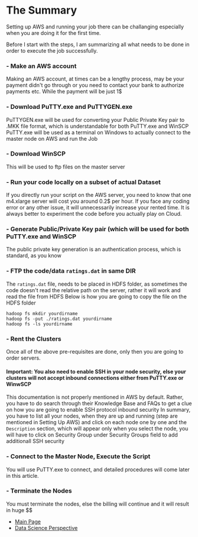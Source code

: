 # The Summary

Setting up AWS and running your job there can be challanging especially when you are doing it for the first time. 

Before I start with the steps, I am summarizing all what needs to be done in order to execute the job successfully. 

### - Make an AWS account
Making an AWS account, at times can be a lengthy process, may be your payment didn't go through or you need to contact your bank to authorize payments etc. 
While the payment will be just 1$

### - Download PuTTY.exe and PuTTYGEN.exe
PuTTYGEN.exe will be used for converting your Public Private Key pair to .MKK file format, which is understandable for both PuTTY.exe and WinSCP
PuTTY.exe will be used as a terminal on Windows to actually connect to the master node on AWS and run the Job
 
### - Download WinSCP 
This will be used to ftp files on the master server

### - Run your code locally on a subset of actual Dataset  
If you directly run your script on the AWS server, you need to know that one m4.xlarge server will cost you around 0.2$ per hour. 
If you face any coding error or any other issue, it will unnecessarily increase your rented time. It is always better to experiment the code before you actually play on Cloud.

### - Generate Public/Private Key pair (which will be used for both PuTTY.exe and WinSCP
The public private key generation is an authentication process, which is standard, as you know

### - FTP the code/data ```ratings.dat``` in same DIR 
The ```ratings.dat``` file, needs to be placed in HDFS folder, as sometimes the code doesn't read the relative path on the server, rather it will work and read the file from HDFS
Below is how you are going to copy the file on the HDFS folder
```
hadoop fs mkdir yourdirname
hadoop fs -put ./ratings.dat yourdirname
hadoop fs -ls yourdirname
```

### - Rent the Clusters
Once all of the above pre-requisites are done, only then you are going to order servers.

#### Important: You also need to enable SSH in your node security, else your clusters will not accept inbound connections either from PuTTY.exe or WinwSCP
This documentation is not properly mentioned in AWS by default. Rather, you have to do search through their Knowledge Base and FAQs to get a clue on how you are going to enable SSH protocol inbound security 
In summary, you have to list all your nodes, when they are up and running (step are mentioned in Setting Up AWS) and click on each node one by one and the ```Description``` section, which will appear only when you select the node, you will have to click on Security Group under Security Groups field to add additionall SSH security


### - Connect to the Master Node, Execute the Script
You will use PuTTY.exe to connect, and detailed procedures will come later in this article.

### - Terminate the Nodes
You must terminate the nodes, else the billing will continue and it will result in huge $$


- [Main Page](README.md)
- [Data Science Perspective](the-prespective.md)
